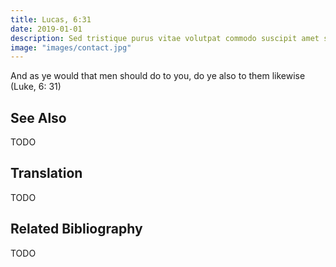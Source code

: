 ```yaml
---
title: Lucas, 6:31
date: 2019-01-01
description: Sed tristique purus vitae volutpat commodo suscipit amet sed nibh.  
image: "images/contact.jpg"
---
```


And as ye would that men should do to you, do ye also to them likewise (Luke, 6: 31)

## See Also
TODO

## Translation
TODO

## Related Bibliography
TODO

